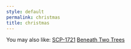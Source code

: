 ```yaml
---
style: default
permalink: christmas
title: christmas
---
```

You may also like:
[SCP-1721](http://scp-wiki.net/scp-1721)
[Beneath Two Trees](http://scp-wiki.net/beneath-two-trees)